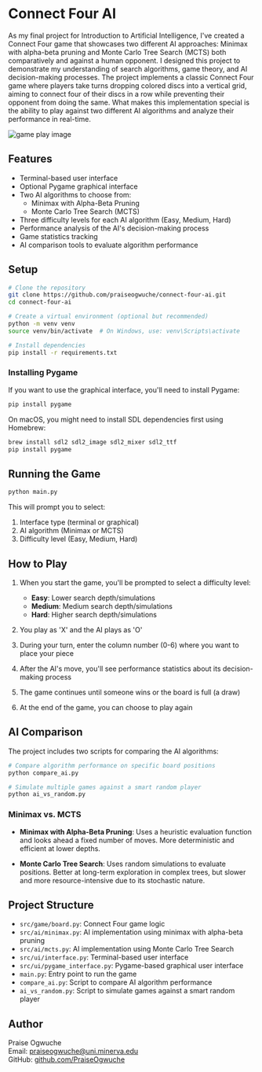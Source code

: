 # Connect Four AI

As my final project for Introduction to Artificial Intelligence, I've created a Connect Four game that showcases two different AI approaches: Minimax with alpha-beta pruning and Monte Carlo Tree Search (MCTS) both comparatively and against a human opponent. I designed this project to demonstrate my understanding of search algorithms, game theory, and AI decision-making processes.
The project implements a classic Connect Four game where players take turns dropping colored discs into a vertical grid, aiming to connect four of their discs in a row while preventing their opponent from doing the same. What makes this implementation special is the ability to play against two different AI algorithms and analyze their performance in real-time.

![game play image](https://github.com/user-attachments/assets/c702a4d1-52e9-4671-931b-043f503734bb)

## Features

- Terminal-based user interface
- Optional Pygame graphical interface
- Two AI algorithms to choose from:
  - Minimax with Alpha-Beta Pruning
  - Monte Carlo Tree Search (MCTS)
- Three difficulty levels for each AI algorithm (Easy, Medium, Hard)
- Performance analysis of the AI's decision-making process
- Game statistics tracking
- AI comparison tools to evaluate algorithm performance

## Setup

```bash
# Clone the repository
git clone https://github.com/praiseogwuche/connect-four-ai.git
cd connect-four-ai

# Create a virtual environment (optional but recommended)
python -m venv venv
source venv/bin/activate  # On Windows, use: venv\Scripts\activate

# Install dependencies
pip install -r requirements.txt
```

### Installing Pygame

If you want to use the graphical interface, you'll need to install Pygame:

```bash
pip install pygame
```

On macOS, you might need to install SDL dependencies first using Homebrew:

```bash
brew install sdl2 sdl2_image sdl2_mixer sdl2_ttf
pip install pygame
```

## Running the Game

```bash
python main.py
```

This will prompt you to select:
1. Interface type (terminal or graphical)
2. AI algorithm (Minimax or MCTS)
3. Difficulty level (Easy, Medium, Hard)

## How to Play

1. When you start the game, you'll be prompted to select a difficulty level:
   - **Easy**: Lower search depth/simulations
   - **Medium**: Medium search depth/simulations
   - **Hard**: Higher search depth/simulations

2. You play as 'X' and the AI plays as 'O'

3. During your turn, enter the column number (0-6) where you want to place your piece

4. After the AI's move, you'll see performance statistics about its decision-making process

5. The game continues until someone wins or the board is full (a draw)

6. At the end of the game, you can choose to play again

## AI Comparison

The project includes two scripts for comparing the AI algorithms:

```bash
# Compare algorithm performance on specific board positions
python compare_ai.py

# Simulate multiple games against a smart random player
python ai_vs_random.py
```

### Minimax vs. MCTS

- **Minimax with Alpha-Beta Pruning**: Uses a heuristic evaluation function and looks ahead a fixed number of moves. More deterministic and efficient at lower depths.

- **Monte Carlo Tree Search**: Uses random simulations to evaluate positions. Better at long-term exploration in complex trees, but slower and more resource-intensive due to its stochastic nature.

## Project Structure

- `src/game/board.py`: Connect Four game logic
- `src/ai/minimax.py`: AI implementation using minimax with alpha-beta pruning
- `src/ai/mcts.py`: AI implementation using Monte Carlo Tree Search
- `src/ui/interface.py`: Terminal-based user interface
- `src/ui/pygame_interface.py`: Pygame-based graphical user interface
- `main.py`: Entry point to run the game
- `compare_ai.py`: Script to compare AI algorithm performance 
- `ai_vs_random.py`: Script to simulate games against a smart random player


## Author

Praise Ogwuche  
Email: praiseogwuche@uni.minerva.edu  
GitHub: [github.com/PraiseOgwuche](https://github.com/PraiseOgwuche)
